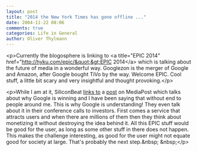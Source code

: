 ```yaml
---
layout: post
title: "2014 the New York Times has gone offline ..."
date: 2004-11-22 08:06
comments: true
categories: Life in General
author: Oliver Thylmann
---
```



&lt;p&gt;Currently the blogosphere is linking to &lt;a title=&quot;EPIC 2014&quot; href=&quot;http://hyku.com/epic/&quot;&gt;EPIC 2014&lt;/a&gt; which is talking about the future of media in a wonderful way. Googlezon is the merger of Google and Amazon, after Google bought TiVo by the way. Welcome EPIC. Cool stuff, a little bit scary and very insightful and thought provoking.&lt;/p&gt;

&lt;p&gt;While I am at it, SiliconBeat [links to](http://www.siliconbeat.com/entries/2004/11/19/why_google_wins_with_users.html) a [post](http://www.mediapost.com/dtls_dsp_SearchInsider.cfm?fnl=041118) on MediaPost which talks about why Google is winning and I have been saying that without end to people around me. This is why Google is understanding! They even talk about it in their conference calls to investors. First comes a service that attracts users and when there are millions of them then they think about monetizing it without destroying the idea behind it. All this EPIC stuff would be good for the user, as long as some other stuff in there does not happen. This makes the challenge interesting, as good for the user might not equate good for society at large. That's probably the next step.&amp;nbsp; &amp;nbsp;&lt;/p&gt;


